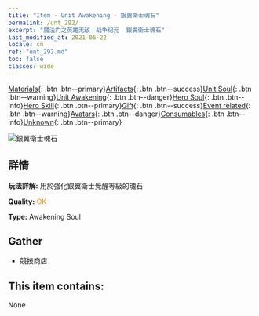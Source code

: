 ```yaml
---
title: "Item - Unit Awakening - 銀翼衛士魂石"
permalink: /unt_292/
excerpt: "魔法门之英雄无敌：战争纪元  銀翼衛士魂石"
last_modified_at: 2021-06-22
locale: cn
ref: "unt_292.md"
toc: false
classes: wide
---
```

 [Materials](/ItemsCN/){: .btn .btn--primary}[Artifacts](/ItemsCN/Artifacts/){: .btn .btn--success}[Unit Soul](/ItemsCN/UnitSoul/){: .btn .btn--warning}[Unit Awakening](/ItemsCN/UnitAwakening/){: .btn .btn--danger}[Hero Soul](/ItemsCN/HeroSoul/){: .btn .btn--info}[Hero Skill](/ItemsCN/HeroSkill/){: .btn .btn--primary}[Gift](/ItemsCN/Gift/){: .btn .btn--success}[Event related](/ItemsCN/Events/){: .btn .btn--warning}[Avatars](/ItemsCN/Avatars/){: .btn .btn--danger}[Consumables](/ItemsCN/Consumables/){: .btn .btn--info}[Unknown](/ItemsCN/Unknown/){: .btn .btn--primary}

 ![銀翼衛士魂石](/images/u/tia_yinyifeima.jpg)

## 詳情
 **玩法詳解:** 用於強化銀翼衛士覺醒等級的魂石

 **Quality:** <span style="color: #FF8C00">OK</span>

 **Type:** Awakening Soul

## Gather

*    競技商店 

## This item contains:

  None

